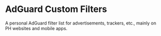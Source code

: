 # AdGuard Custom Filters

A personal AdGuard filter list for advertisements, trackers, etc., mainly on PH websites and mobile apps.
